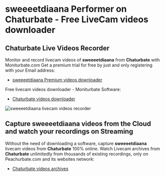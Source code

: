 # sweeeetdiaana Performer on Chaturbate - Free LiveCam videos downloader

## Chaturbate Live Videos Recorder

Monitor and record livecam videos of **sweeeetdiaana** from **Chaturbate** with Moniturbate.com
Get a premium trial for free by just and only registering with your Email address:
* [sweeeetdiaana Premium videos downloader](https://moniturbate.com/request-demo-licence-key.html)

Free livecam videos downloader - Moniturbate Software:
* [Chaturbate videos downloader](https://moniturbate.com/moniturbate-download-software.html)

![sweeeetdiaana livecam videos recorder](https://peachurnet.com/templates/moniturbate-software.png)


## Capture sweeeetdiaana videos from the Cloud and watch your recordings on Streaming

Without the need of downloading a software, capture **sweeeetdiaana** livecam videos from **Chaturbate** 100% online.
Watch Livecam archives from **Chaturbate** unlimitedly from thousands of existing recordings, only on Peachurbate.com and its websites network:
* [Chaturbate videos archives](https://peachurnet.com/)